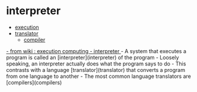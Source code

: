 # interpreter

- [execution](execution)
- [translator](translator)
     - [compiler](compiler)

<a href="https://en.wikipedia.org/wiki/Execution_(computing)">
- from wiki : execution computing - interpreter
</a>
	- A system that executes a program is called an [interpreter](interpreter) of the program
	     - Loosely speaking, an interpreter actually does what the program says to do
	- This contrasts with a language [translator](translator) that converts a program from one language to another
	     - The most common language translators are [compilers](compilers)

